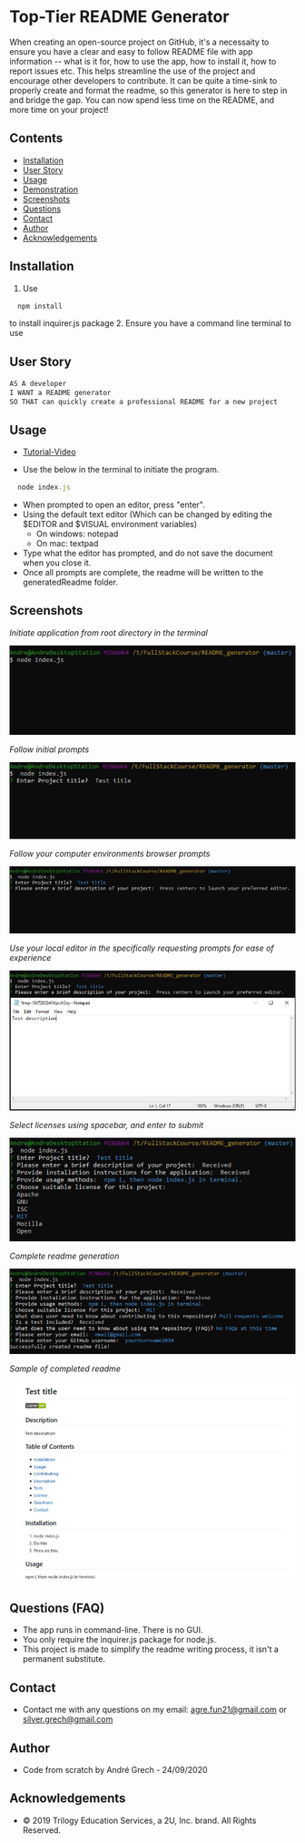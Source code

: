 # Top-Tier README Generator

When creating an open-source project on GitHub, it's a necessaity to ensure you have a clear and easy to follow README file with app information -- what is it for, how to use the app, how to install it, how to report issues etc. This helps streamline the use of the project and encourage other developers to contribute. It can be quite a time-sink to properly create and format the readme, so this generator is here to step in and bridge the gap. You can now spend less time on the README, and more time on your project!

## Contents

- [Installation](#installation)
- [User Story](#user-story)
- [Usage](#usage)
- [Demonstration](#demonstration)
- [Screenshots](#screenshots)
- [Questions](<#questions-(FAQ)>)
- [Contact](#contact)
- [Author](#authors)
- [Acknowledgements](#acknowledgements)

## Installation

1. Use

```javascript
  npm install
```

to install inquirer.js package 2. Ensure you have a command line terminal to use

## User Story

```
AS A developer
I WANT a README generator
SO THAT can quickly create a professional README for a new project
```

## Usage

- [Tutorial-Video](https://drive.google.com/file/d/167paLevDEC8N43PhQFAZCfl446QmIq5W/view)

- Use the below in the terminal to initiate the program.

```javascript
  node index.js
```

- When prompted to open an editor, press "enter".
- Using the default text editor (Which can be changed by editing the $EDITOR and $VISUAL environment variables)
  - On windows: notepad
  - On mac: textpad
- Type what the editor has prompted, and do not save the document when you close it.
- Once all prompts are complete, the readme will be written to the generatedReadme folder.

## Screenshots

_Initiate application from root directory in the terminal_

![](assets/image1.JPG)

_Follow initial prompts_

![](assets/image2.JPG)

_Follow your computer environments browser prompts_

![](assets/image3.JPG)

_Use your local editor in the specifically requesting prompts for ease of experience_

![](assets/image4.JPG)

_Select licenses using spacebar, and enter to submit_

![](assets/image5.JPG)

_Complete readme generation_

![](assets/image6.JPG)

_Sample of completed readme_

![](assets/image7.JPG)

## Questions (FAQ)

- The app runs in command-line. There is no GUI.
- You only require the inquirer.js package for node.js.
- This project is made to simplify the readme writing process, it isn't a permanent substitute.

## Contact

- Contact me with any questions on my email: agre.fun21@gmail.com or silver.grech@gmail.com

## Author

- Code from scratch by Andr&eacute; Grech - 24/09/2020

## Acknowledgements

- © 2019 Trilogy Education Services, a 2U, Inc. brand. All Rights Reserved.
